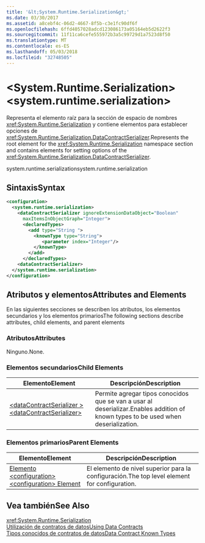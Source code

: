 ```yaml
---
title: '&lt;System.Runtime.Serialization&gt;'
ms.date: 03/30/2017
ms.assetid: a8cebf4c-06d2-4667-8f5b-c3e1fc90df6f
ms.openlocfilehash: 6ffd4057028adcd123086173a05164eb5d2622f3
ms.sourcegitcommit: 11f11ca6cefe555972b3a5c99729d1a7523d8f50
ms.translationtype: MT
ms.contentlocale: es-ES
ms.lasthandoff: 05/03/2018
ms.locfileid: "32748505"
---
```

# <a name="ltsystemruntimeserializationgt"></a><span data-ttu-id="9cf72-102">&lt;System.Runtime.Serialization&gt;</span><span class="sxs-lookup"><span data-stu-id="9cf72-102">&lt;system.runtime.serialization&gt;</span></span>
<span data-ttu-id="9cf72-103">Representa el elemento raíz para la sección de espacio de nombres <xref:System.Runtime.Serialization> y contiene elementos para establecer opciones de <xref:System.Runtime.Serialization.DataContractSerializer>.</span><span class="sxs-lookup"><span data-stu-id="9cf72-103">Represents the root element for the <xref:System.Runtime.Serialization> namespace section and contains elements for setting options of the <xref:System.Runtime.Serialization.DataContractSerializer>.</span></span>  
  
 <span data-ttu-id="9cf72-104">system.runtime.serialization</span><span class="sxs-lookup"><span data-stu-id="9cf72-104">system.runtime.serialization</span></span>  
  
## <a name="syntax"></a><span data-ttu-id="9cf72-105">Sintaxis</span><span class="sxs-lookup"><span data-stu-id="9cf72-105">Syntax</span></span>  
  
```xml  
<configuration>  
  <system.runtime.serialization>  
    <dataContractSerializer ignoreExtensionDataObject="Boolean"  
      maxItemsInObjectGraph="Integer">  
      <declaredTypes>  
        <add type="String ">  
          <knownType type="String">  
             <parameter index="Integer"/>  
          </knownType>  
        </add>  
      </declaredTypes>  
    <dataContractSerializer>  
  </system.runtime.serialization>  
</configuration>  
```  
  
## <a name="attributes-and-elements"></a><span data-ttu-id="9cf72-106">Atributos y elementos</span><span class="sxs-lookup"><span data-stu-id="9cf72-106">Attributes and Elements</span></span>  
 <span data-ttu-id="9cf72-107">En las siguientes secciones se describen los atributos, los elementos secundarios y los elementos primarios</span><span class="sxs-lookup"><span data-stu-id="9cf72-107">The following sections describe attributes, child elements, and parent elements</span></span>  
  
### <a name="attributes"></a><span data-ttu-id="9cf72-108">Atributos</span><span class="sxs-lookup"><span data-stu-id="9cf72-108">Attributes</span></span>  
 <span data-ttu-id="9cf72-109">Ninguno.</span><span class="sxs-lookup"><span data-stu-id="9cf72-109">None.</span></span>  
  
### <a name="child-elements"></a><span data-ttu-id="9cf72-110">Elementos secundarios</span><span class="sxs-lookup"><span data-stu-id="9cf72-110">Child Elements</span></span>  
  
|<span data-ttu-id="9cf72-111">Elemento</span><span class="sxs-lookup"><span data-stu-id="9cf72-111">Element</span></span>|<span data-ttu-id="9cf72-112">Descripción</span><span class="sxs-lookup"><span data-stu-id="9cf72-112">Description</span></span>|  
|-------------|-----------------|  
|[<span data-ttu-id="9cf72-113">\<dataContractSerializer ></span><span class="sxs-lookup"><span data-stu-id="9cf72-113">\<dataContractSerializer></span></span>](../../../../../docs/framework/configure-apps/file-schema/wcf/datacontractserializer-of-system-runtime-serialization.md)|<span data-ttu-id="9cf72-114">Permite agregar tipos conocidos que se van a usar al deserializar.</span><span class="sxs-lookup"><span data-stu-id="9cf72-114">Enables addition of known types to be used when deserialization.</span></span>|  
  
### <a name="parent-elements"></a><span data-ttu-id="9cf72-115">Elementos primarios</span><span class="sxs-lookup"><span data-stu-id="9cf72-115">Parent Elements</span></span>  
  
|<span data-ttu-id="9cf72-116">Elemento</span><span class="sxs-lookup"><span data-stu-id="9cf72-116">Element</span></span>|<span data-ttu-id="9cf72-117">Descripción</span><span class="sxs-lookup"><span data-stu-id="9cf72-117">Description</span></span>|  
|-------------|-----------------|  
|[<span data-ttu-id="9cf72-118">Elemento \<configuration></span><span class="sxs-lookup"><span data-stu-id="9cf72-118">\<configuration> Element</span></span>](../../../../../docs/framework/configure-apps/file-schema/configuration-element.md)|<span data-ttu-id="9cf72-119">El elemento de nivel superior para la configuración.</span><span class="sxs-lookup"><span data-stu-id="9cf72-119">The top level element for configuration.</span></span>|  
  
## <a name="see-also"></a><span data-ttu-id="9cf72-120">Vea también</span><span class="sxs-lookup"><span data-stu-id="9cf72-120">See Also</span></span>  
 <xref:System.Runtime.Serialization>  
 [<span data-ttu-id="9cf72-121">Utilización de contratos de datos</span><span class="sxs-lookup"><span data-stu-id="9cf72-121">Using Data Contracts</span></span>](../../../../../docs/framework/wcf/feature-details/using-data-contracts.md)  
 [<span data-ttu-id="9cf72-122">Tipos conocidos de contratos de datos</span><span class="sxs-lookup"><span data-stu-id="9cf72-122">Data Contract Known Types</span></span>](../../../../../docs/framework/wcf/feature-details/data-contract-known-types.md)
